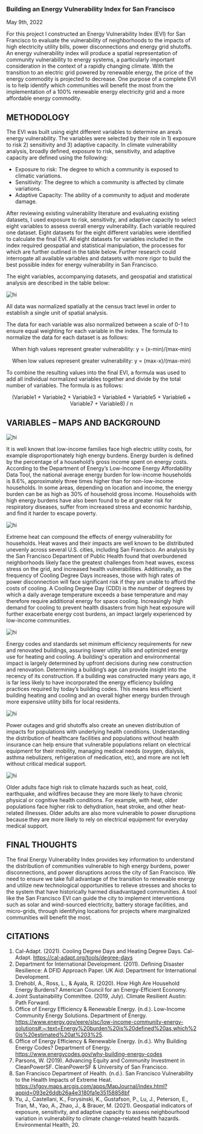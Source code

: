 ### **Building an Energy Vulnerability Index for San Francisco**

May 9th, 2022

For this project I constructed an Energy Vulnerability Index (EVI) for San Francisco to evaluate the vulnerability of neighborhoods to the impacts of high electricity utility bills, power disconnections and energy grid shutoffs. An energy vulnerability index will produce a spatial representation of community vulnerability to energy systems, a particularly important consideration in the context of a rapidly changing climate. With the transition to an electric grid powered by renewable energy, the price of the energy commodity is projected to decrease. One purpose of a complete EVI is to help identify which communities will benefit the most from the implementation of a 100% renewable energy electricity grid and a more affordable energy commodity. 

## METHODOLOGY

The EVI was built using eight different variables to determine an area’s energy vulnerability. The variables were selected by their role in 1) exposure to risk 2) sensitivity and 3) adaptive capacity. In climate vulnerability analysis, broadly defined, exposure to risk, sensitivity, and adaptive capacity are defined using the following:

-	Exposure to risk: The degree to which a community is exposed to climatic variations.
-	Sensitivity: The degree to which a community is affected by climate variations.
-	Adaptive Capacity: The ability of a community to adjust and moderate damage.

After reviewing existing vulnerability literature and evaluating existing datasets, I used exposure to risk, sensitivity, and adaptive capacity to select eight variables to assess overall energy vulnerability. Each variable required one dataset. Eight datasets for the eight different variables were identified to calculate the final EVI. All eight datasets for variables included in the index required geospatial and statistical manipulation, the processes for which are further outlined in the table below. Further research could interrogate all available variables and datasets with more rigor to build the best possible index for energy vulnerability in San Francisco. 

The eight variables, accompanying datasets, and geospatial and statistical analysis are described in the table below: 

<img src="images/evi_variables_table.jpg" alt="hi" class="inline">

All data was normalized spatially at the census tract level in order to establish a single unit of spatial analysis. 

The data for each variable was also normalized between a scale of 0-1 to ensure equal weighting for each variable in the index. The formula to normalize the data for each dataset is as follows:

<p align="center">
When high values represent greater vulnerability: y = (x-min)/(max-min)
</p>
<p align="center">
When low values represent greater vulnerability: y = (max-x)/(max-min)
</p>

To combine the resulting values into the final EVI, a formula was used to add all individual normalized variables together and divide by the total number of variables. The formula is as follows:

<p align="center">
(Variable1 + Variable2 + Variable3 + Variable4 + Variable5 + Variable6 + Variable7 + Variable8) / n
</p>
  
## VARIABLES – MAPS AND BACKGROUND

<img src="images/sfenergyconsumption-income.jpg" alt="hi" class="inline">

It is well known that low-income families face high electric utility costs, for example disproportionately high energy burdens. Energy burden is defined by the percentage of a household’s gross income spent on energy costs. According to the Department of Energy’s Low-Income Energy Affordability Data Tool, the national average energy burden for low-income households is 8.6%, approximately three times higher than for non-low-income households. In some areas, depending on location and income, the energy burden can be as high as 30% of household gross income. Households with high energy burdens have also been found to be at greater risk for respiratory diseases, suffer from increased stress and economic hardship, and find it harder to escape poverty.

<img src="images/sf-utc-cdd.jpg" alt="hi" class="inline">

Extreme heat can compound the effects of energy vulnerability for households. Heat waves and their impacts are well known to be distributed unevenly across several U.S. cities, including San Francisco. An analysis by the San Francisco Department of Public Health found that overburdened neighborhoods likely face the greatest challenges from heat waves, excess stress on the grid, and increased health vulnerabilities. Additionally, as the frequency of Cooling Degree Days increases, those with high rates of power disconnection will face significant risk if they are unable to afford the costs of cooling. A Cooling Degree Day (CDD) is the number of degrees by which a daily average temperature exceeds a base temperature and may therefore require additional energy for space cooling. Increasingly high demand for cooling to prevent health disasters from high heat exposure will further exacerbate energy cost burdens, an impact largely experienced by low-income communities.

<img src="images/sf_bldage.jpg" alt="hi" class="inline">

Energy codes and standards set minimum efficiency requirements for new and renovated buildings, assuring lower utility bills and optimized energy use for heating and cooling. A building's operation and environmental impact is largely determined by upfront decisions during new construction and renovation. Determining a building’s age can provide insight into the recency of its construction. If a building was constructed many years ago, it is far less likely to have incorporated the energy efficiency building practices required by today’s building codes. This means less efficient building heating and cooling and an overall higher energy burden through more expensive utility bills for local residents. 

<img src="images/sfhealthdatamap.jpg" alt="hi" class="inline">

Power outages and grid shutoffs also create an uneven distribution of impacts for populations with underlying health conditions. Understanding the distribution of healthcare facilities and populations without health insurance can help ensure that vulnerable populations reliant on electrical equipment for their mobility, managing medical needs (oxygen, dialysis, asthma nebulizers, refrigeration of medication, etc), and more are not left without critical medical support.

<img src="images/sf_oldage.jpg" alt="hi" class="inline">

Older adults face high risk to climate hazards such as heat, cold, earthquake, and wildfires because they are more likely to have chronic physical or cognitive health conditions. For example, with heat, older populations face higher risk to dehydration, heat stroke, and other heat-related illnesses. Older adults are also more vulnerable to power disruptions because they are more likely to rely on electrical equipment for everyday medical support. 

## FINAL THOUGHTS

The final Energy Vulnerability Index provides key information to understand the distribution of communities vulnerable to high energy burdens, power disconnections, and power disruptions across the city of San Francisco. We need to ensure we take full advantage of the transition to renewable energy and utilize new technological opportunities to relieve stresses and shocks to the system that have historically harmed disadvantaged communities. A tool like the San Francisco EVI can guide the city to implement interventions such as solar and wind-sourced electricity, battery storage facilities, and micro-grids, through identifying locations for projects where marginalized communities will benefit the most. 


## CITATIONS

1. Cal-Adapt. (2021). Cooling Degree Days and Heating Degree Days. Cal-Adapt. https://cal-adapt.org/tools/degree-days
2. Department for International Development. (2011). Defining Disaster Resilience: A DFID Approach Paper. UK Aid: Department for International Development.
3. Drehobl, A., Ross, L., & Ayala, R. (2020). How High Are Household Energy Burdens? American Council for an Energy-Efficient Economy.
4. Joint Sustainability Committee. (2019, July). Climate Resilient Austin: Path Forward.
5. Office of Energy Efficiency & Renewable Energy. (n.d.). Low-Income Community Energy Solutions. Department of Energy. https://www.energy.gov/eere/slsc/low-income-community-energy-solutions#:~:text=Energy%20burden%20is%20defined%20as,which%20is%20estimated%20at%203%25.
6. Office of Energy Efficiency & Renewable Energy. (n.d.). Why Building Energy Codes? Department of Energy. https://www.energycodes.gov/why-building-energy-codes
7. Parsons, W. (2019). Advancing Equity and Community Investment in CleanPowerSF. CleanPowerSF & University of San Francisco.
8. San Francisco Department of Health. (n.d.). San Francisco Vulnerability to the Health Impacts of Extreme Heat. https://sfgov.maps.arcgis.com/apps/MapJournal/index.html?appid=093e26ddb26a4e3180fa1e35158858bf
9. Yu, J., Castellani, K., Forysinski, K., Gustafson, P., Lu, J., Peterson, E., Tran, M., Yao, A., Zhao, J., & Brauer, M. (2021). Geospatial indicators of exposure, sensitivity, and adaptive capacity to assess neighbourhood variation in vulnerability to climate change-related health hazards. Environmental Health, 20.



